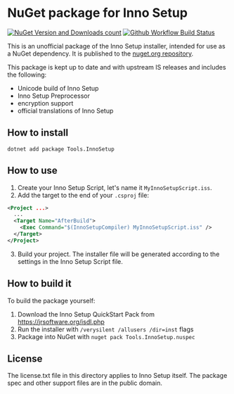 
NuGet package for Inno Setup
============================

[![NuGet Version and Downloads count](https://buildstats.info/nuget/Tools.InnoSetup)](https://www.nuget.org/packages/Tools.InnoSetup)  [![Github Workflow Build Status](https://github.com/vslavik/nuget-tools-innosetup/workflows/Build%20NuGet%20package/badge.svg)](https://github.com/vslavik/nuget-tools-innosetup/actions)

This is an unofficial package of the Inno Setup installer, intended for use as
a NuGet dependency. It is published to the
[nuget.org repository](https://www.nuget.org/packages/Tools.InnoSetup/).

This package is kept up to date and with upstream IS releases and includes the
following:

 - Unicode build of Inno Setup
 - Inno Setup Preprocessor
 - encryption support
 - official translations of Inno Setup


How to install
--------------

```
dotnet add package Tools.InnoSetup
```


How to use
----------

1. Create your Inno Setup Script, let's name it `MyInnoSetupScript.iss`.
2. Add the target to the end of your `.csproj` file:
```xml
<Project ...>
  ...
  <Target Name="AfterBuild">
    <Exec Command="$(InnoSetupCompiler) MyInnoSetupScript.iss" />
  </Target>
</Project>
```
3. Build your project. The installer file will be generated according to the settings in the Inno Setup Script file.


How to build it
---------------

To build the package yourself:

1. Download the Inno Setup QuickStart Pack from https://jrsoftware.org/isdl.php
2. Run the installer with `/verysilent /allusers /dir=inst` flags
3. Package into NuGet with `nuget pack Tools.InnoSetup.nuspec`


License
-------

The license.txt file in this directory applies to Inno Setup itself. The package
spec and other support files are in the public domain.
